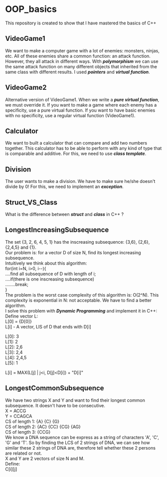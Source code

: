 # OOP_basics
This repository is created to show that I have mastered the basics of C++

## VideoGame1
We want to make a computer game with a lot of enemies: monsters, ninjas, etc. All of these enemies share a common function: an attack function.
However, they all attack in different ways. With ***polymorphism*** we can use the same attack function on many different objects that inherited from the same class with different results. I used ***pointers*** and ***virtual function***.

## VideoGame2
Alternative version of VideoGame1. When we write a ***pure virtual function***, we must override it. If you want to make a game where each enemy has a specificity, use a pure virtual function. If you want to have basic enemies with no specificity, use a regular virtual function (VideoGame1).

## Calculator
We want to built a calculator that can compare and add two numbers together. This calculator has to be able to perform with any kind of type that is comparable and additive. For this, we need to use ***class template***.

## Division
The user wants to make a division. We have to make sure he/she doesn't divide by 0! For this, we need to implement an ***exception***.

## Struct_VS_Class
What is the difference between ***struct*** and ***class*** in C++ ?


## LongestIncreasingSubsequence
The set {3, 2, 6, 4, 5, 1} has the inscreasing subsequence: {3,6}, {2,6}, {2,4,5} and {1}.<br>
Our problem is: for a vector D of size N, find its longest increasing subsequence.<br>
Intuitively we think about this algorithm:<br>
for(int i=N, i>0, i--){<br>
....find all subsequence of D with length of i;<br>
....if(there is one inscreasing subsequence)<br>
........break;<br>
}<br>
The problem is the worst case complexity of this algorithm is: O(2^N). This complexity is exponential in N: not acceptable. We have to find a better algorithm.<br>
I solve this problem with ***Dynamic Programming*** and implement it in C++:<br>
Define vector L:<br>
L[0] = {D[0]}<br>
L[i] - A vector, LIS of D that ends with D[i]<br>

L[0]: 3<br>
L[1]: 2<br>
L[2]: 2,6<br>
L|3]: 2,4<br>
L[4]: 2,4,5<br>
L[5]: 1<br>

L[i] = MAX(L[j] | j<i, D[j]<D[i]) + "D[i]"

## LongestCommonSubsequence
We have two strings X and Y and want to find their longest common subsequence. It doesn't have to be consecutive.<br>
X = ACCG<br>
Y = CCAGCA<br>
CS of length 1: {A} {C} {G}<br>
CS of length 2: {AC} {CC} {CG} {AG}<br>
CS of length 3: {CCG}<br>
We know a DNA sequence can be express as a string of characters 'A', 'C', 'G' and 'T'. So by finding the LCS of 2 strings of DNA, we can see how similar these 2 strings of DNA are, therefore tell whether these 2 persons are related or not.<br>
X and Y are 2 vectors of size N and M.<br>
Define:<br>
C[i][j]
